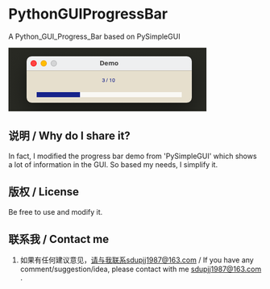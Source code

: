 # PythonGUIProgressBar
A Python_GUI_Progress_Bar based on PySimpleGUI

![image](https://github.com/sdupjj/PythonGUIProgressBar/blob/main/screenshot.png#pic_center)

## 说明 / Why do I share it?
In fact, I modified the progress bar demo from 'PySimpleGUI' which shows a lot of information in the GUI. So based my needs, I simplify it. 

## 版权 / License
Be free to use and modify it.

## 联系我 / Contact me 
1. 如果有任何建议意见，请与我联系sdupjj1987@163.com / If you have any comment/suggestion/idea, please contact with me sdupjj1987@163.com .
